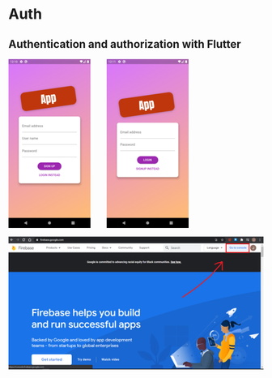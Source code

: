 # Auth

## Authentication and authorization with Flutter

![App Screen](/assets/images/screenshot-1.png)&nbsp;&nbsp;&nbsp;&nbsp;&nbsp;&nbsp;&nbsp;&nbsp;![App Screen](/assets/images/screenshot-2.png)

![App Screen](/assets/images/1.png)
